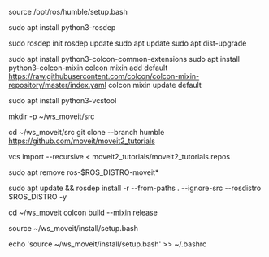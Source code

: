 source /opt/ros/humble/setup.bash

sudo apt install python3-rosdep

sudo rosdep init
rosdep update
sudo apt update
sudo apt dist-upgrade

sudo apt install python3-colcon-common-extensions
sudo apt install python3-colcon-mixin
colcon mixin add default https://raw.githubusercontent.com/colcon/colcon-mixin-repository/master/index.yaml
colcon mixin update default

sudo apt install python3-vcstool

mkdir -p ~/ws_moveit/src

cd ~/ws_moveit/src
git clone --branch humble https://github.com/moveit/moveit2_tutorials

vcs import --recursive < moveit2_tutorials/moveit2_tutorials.repos

sudo apt remove ros-$ROS_DISTRO-moveit*

sudo apt update && rosdep install -r --from-paths . --ignore-src --rosdistro $ROS_DISTRO -y

cd ~/ws_moveit
colcon build --mixin release

source ~/ws_moveit/install/setup.bash

echo 'source ~/ws_moveit/install/setup.bash' >> ~/.bashrc
